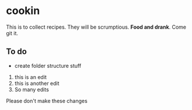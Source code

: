 # cookin


This is to collect recipes. They will be scrumptious.  **Food and drank**.  Come git it.

## To do
* create folder structure stuff

1. this is an edit
2. this is another edit
3. So many edits




Please don't make these changes